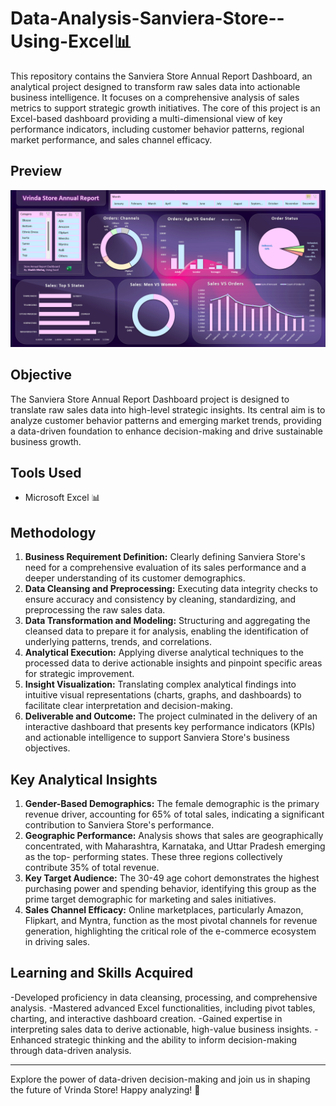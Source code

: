 # Data-Analysis-Sanviera-Store--Using-Excel📊

This repository contains the Sanviera Store Annual Report Dashboard, an analytical project designed to transform raw sales data into actionable business intelligence. It focuses on a comprehensive analysis of sales metrics to support strategic growth initiatives. The core of this project is an Excel-based dashboard providing a multi-dimensional view of key performance indicators, including customer behavior patterns, regional market performance, and sales channel efficacy.

## Preview
![Dashboard Preview](https://github.com/minhaj-313/Vrinda-Store-Annual-Report---Data-Analyst-Project/blob/main/Stote%20Data%20Analysis%20Using%20Excel%20-%20Dashboard.png)

## Objective
The Sanviera Store Annual Report Dashboard project is designed to translate raw sales data into high-level strategic insights. Its central aim is to analyze customer behavior patterns and emerging market trends, providing a data-driven foundation to enhance decision-making and drive sustainable business growth.

## Tools Used
- Microsoft Excel 📊

## Methodology
1. **Business Requirement Definition:** Clearly defining Sanviera Store's need for a comprehensive evaluation of its sales performance and a deeper understanding                                           of its customer demographics.
2. **Data Cleansing and Preprocessing:** Executing data integrity checks to ensure accuracy and consistency by cleaning, standardizing, and preprocessing the raw                                            sales data.
3. **Data Transformation and Modeling:** Structuring and aggregating the cleansed data to prepare it for analysis, enabling the identification of underlying                                                  patterns, trends, and correlations.
4. **Analytical Execution:** Applying diverse analytical techniques to the processed data to derive actionable insights and pinpoint specific areas for strategic                                improvement.
5. **Insight Visualization:** Translating complex analytical findings into intuitive visual representations (charts, graphs, and dashboards) to facilitate clear                                  interpretation and decision-making.
6. **Deliverable and Outcome:** The project culminated in the delivery of an interactive dashboard that presents key performance indicators (KPIs) and actionable                                   intelligence to support Sanviera Store's business objectives.

## Key Analytical Insights
1. **Gender-Based Demographics:** The female demographic is the primary revenue driver, accounting for 65% of total sales, indicating a significant contribution to                                   Sanviera Store's performance.
2. **Geographic Performance:** Analysis shows that sales are geographically concentrated, with Maharashtra, Karnataka, and Uttar Pradesh emerging as the top-                                      performing states. These three regions collectively contribute 35% of total revenue.
3. **Key Target Audience:** The 30-49 age cohort demonstrates the highest purchasing power and spending behavior, identifying this group as the prime target                                    demographic for marketing and sales initiatives.
4. **Sales Channel Efficacy:** Online marketplaces, particularly Amazon, Flipkart, and Myntra, function as the most pivotal channels for revenue generation,                                       highlighting the critical role of the e-commerce ecosystem in driving sales.

## Learning and Skills Acquired
-Developed proficiency in data cleansing, processing, and comprehensive analysis.
-Mastered advanced Excel functionalities, including pivot tables, charting, and interactive dashboard creation.
-Gained expertise in interpreting sales data to derive actionable, high-value business insights.
-Enhanced strategic thinking and the ability to inform decision-making through data-driven analysis.

---

Explore the power of data-driven decision-making and join us in shaping the future of Vrinda Store! Happy analyzing! 🚀
